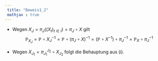 ```yaml
---
 title: "Beweis1_2"
 mathjax : true
---
```

-   Wegen $X_{J} = \pi_{J}({(X_{t})}_{t\in I}) = \pi_{J} \circ X$ gilt
    $${\mathbb{P}}_{X_{J}} = \mathbb{P} \circ {X_{J}}^{-1} = \mathbb{P} \circ {(\pi_{J} \circ X)}^{-1} = (\mathbb{P} \circ X^{-1}) \circ {\pi_{J}}^{-1} = \mathbb{P}_{X} \circ {\pi_{J}}^{-1}$$

-   Wegen $X_{J_{1}} = {\pi_{J_{1}}}^{J_{2}} \circ X_{J_{2}}$ folgt die
    Behauptung aus (i).
